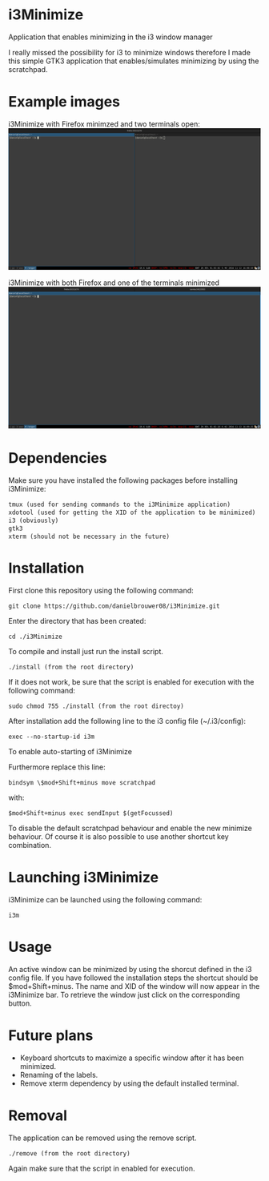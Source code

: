 # i3Minimize
Application that enables minimizing in the i3 window manager

I really missed the possibility for i3 to minimize windows therefore I made this simple GTK3 application that enables/simulates minimizing by using the scratchpad.

# Example images
i3Minimize with Firefox minimzed and two terminals open:
![alt tag](https://github.com/danielbrouwer08/i3Minimize/raw/master/images/i3minimize_example1.png)

i3Minimize with both Firefox and one of the terminals minimized
![alt tag](https://github.com/danielbrouwer08/i3Minimize/raw/master/images/i3minimize_example2.png)

# Dependencies
Make sure you have installed the following packages before installing i3Minimize:
	
	tmux (used for sending commands to the i3Minimize application)
	xdotool (used for getting the XID of the application to be minimized)
	i3 (obviously)
	gtk3
	xterm (should not be necessary in the future)

# Installation
First clone this repository using the following command:

	git clone https://github.com/danielbrouwer08/i3Minimize.git

Enter the directory that has been created:
	
	cd ./i3Minimize

To compile and install just run the install script.

	./install (from the root directory)

If it does not work, be sure that the script is enabled for execution with the following command:

	sudo chmod 755 ./install (from the root directoy)

After installation add the following line to the i3 config file (~/.i3/config):

	exec --no-startup-id i3m

To enable auto-starting of i3Minimize

Furthermore replace this line:
	
	bindsym \$mod+Shift+minus move scratchpad

with:
	
	$mod+Shift+minus exec sendInput $(getFocussed)

To disable the default scratchpad behaviour and enable the new minimize behaviour. Of course it is also possible to use another shortcut key combination.

# Launching i3Minimize
i3Minimize can be launched using the following command:

	i3m

# Usage
An active window can be minimized by using the shorcut defined in the i3 config file. If you have followed the installation steps the shortcut should be $mod+Shift+minus. The name and XID of the window will now appear in the i3Minimize bar. To retrieve the window just click on the corresponding button.

# Future plans
* Keyboard shortcuts to maximize a specific window after it has been minimized.
* Renaming of the labels.
* Remove xterm dependency by using the default installed terminal.

# Removal
The application can be removed using the remove script.

	./remove (from the root directory)

Again make sure that the script in enabled for execution.
